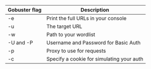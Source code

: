 

| **Gobuster flag** | **Description**                           |
| ----------------- | ----------------------------------------- |
| -e                | Print the full URLs in your console       |
| -u                | The target URL                            |
| -w                | Path to your wordlist                     |
| -U and -P         | Username and Password for Basic Auth      |
| -p **<x>**        | Proxy to use for requests                 |
| -c <http cookies> | Specify a cookie for simulating your auth |